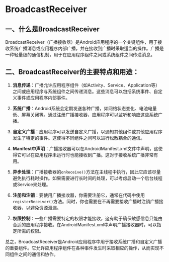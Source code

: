 # BroadcastReceiver

## 一、什么是BroadcastReceiver

BroadcastReceiver（广播接收器）是Android应用程序的一个关键组件，用于接收系统广播消息或应用程序内部广播，并在接收到广播时采取适当的操作。广播是一种轻量级的通信机制，用于在应用程序组件之间或系统组件之间传递消息。

## 二、BroadcastReceiver的主要特点和用途：

1. **消息传递**：广播允许应用程序组件（如Activity、Service、Application等）之间或应用程序与系统组件之间传递消息。这些消息可以包括系统事件、自定义事件或应用程序内部事件。

2. **系统广播**：Android系统会定期发送各种广播，如网络状态变化、电池电量低、屏幕关闭等。通过注册广播接收器，应用程序可以监听和响应这些系统广播。

3. **自定义广播**：应用程序可以发送自定义广播，以通知其他组件或其他应用程序发生了特定的事件。这使得不同组件之间可以进行松散耦合的通信。

4. **Manifest中声明**：广播接收器可以在AndroidManifest.xml文件中声明，这使得它可以在应用程序未运行时也能接收到广播。这对于接收系统广播非常有用。

5. **异步处理**：广播接收器的`onReceive()`方法在主线程中执行，因此它应该尽量避免执行耗时操作。如果需要进行长时间的处理，可以考虑启动一个后台线程或Service来处理。

6. **注册和注销**：要使用广播接收器，你需要注册它，通常在代码中使用`registerReceiver()`方法。同时，你也需要在不再需要接收广播时注销广播接收器，以避免资源泄漏。

7. **权限控制**：一些广播需要特定的权限才能接收，这有助于确保敏感信息只能由合适的应用程序接收。在AndroidManifest.xml中声明广播接收器时，可以指定所需的权限。

总之，BroadcastReceiver是Android应用程序中用于接收系统广播和自定义广播的重要组件。它允许应用程序组件在各种事件发生时采取相应的操作，从而实现不同组件之间的通信和协作。
